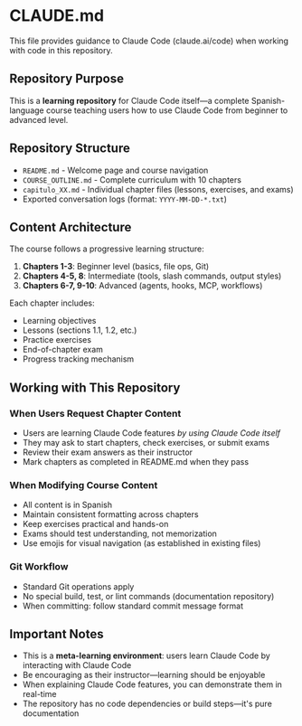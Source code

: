 # CLAUDE.md

This file provides guidance to Claude Code (claude.ai/code) when working with code in this repository.

## Repository Purpose

This is a **learning repository** for Claude Code itself—a complete Spanish-language course teaching users how to use Claude Code from beginner to advanced level.

## Repository Structure

- `README.md` - Welcome page and course navigation
- `COURSE_OUTLINE.md` - Complete curriculum with 10 chapters
- `capitulo_XX.md` - Individual chapter files (lessons, exercises, and exams)
- Exported conversation logs (format: `YYYY-MM-DD-*.txt`)

## Content Architecture

The course follows a progressive learning structure:

1. **Chapters 1-3**: Beginner level (basics, file ops, Git)
2. **Chapters 4-5, 8**: Intermediate (tools, slash commands, output styles)
3. **Chapters 6-7, 9-10**: Advanced (agents, hooks, MCP, workflows)

Each chapter includes:
- Learning objectives
- Lessons (sections 1.1, 1.2, etc.)
- Practice exercises
- End-of-chapter exam
- Progress tracking mechanism

## Working with This Repository

### When Users Request Chapter Content
- Users are learning Claude Code features *by using Claude Code itself*
- They may ask to start chapters, check exercises, or submit exams
- Review their exam answers as their instructor
- Mark chapters as completed in README.md when they pass

### When Modifying Course Content
- All content is in Spanish
- Maintain consistent formatting across chapters
- Keep exercises practical and hands-on
- Exams should test understanding, not memorization
- Use emojis for visual navigation (as established in existing files)

### Git Workflow
- Standard Git operations apply
- No special build, test, or lint commands (documentation repository)
- When committing: follow standard commit message format

## Important Notes

- This is a **meta-learning environment**: users learn Claude Code by interacting with Claude Code
- Be encouraging as their instructor—learning should be enjoyable
- When explaining Claude Code features, you can demonstrate them in real-time
- The repository has no code dependencies or build steps—it's pure documentation
